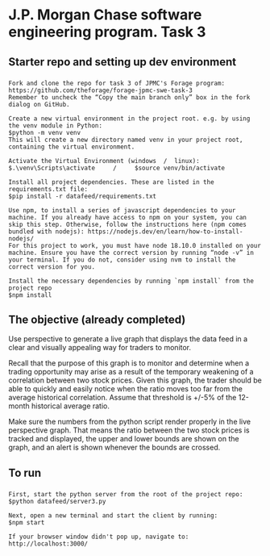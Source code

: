 # J.P. Morgan Chase software engineering program. Task 3

## Starter repo and setting up dev environment
###
    Fork and clone the repo for task 3 of JPMC's Forage program: https://github.com/theforage/forage-jpmc-swe-task-3
    Remember to uncheck the “Copy the main branch only” box in the fork dialog on GitHub. 

    Create a new virtual environment in the project root. e.g. by using the venv module in Python:
    $python -m venv venv 
    This will create a new directory named venv in your project root, containing the virtual environment.

    Activate the Virtual Environment (windows  /  linux):
    $.\venv\Scripts\activate     /     $source venv/bin/activate

    Install all project dependencies. These are listed in the requirements.txt file:
    $pip install -r datafeed/requirements.txt

    Use npm, to install a series of javascript dependencies to your machine. If you already have access to npm on your system, you can skip this step. Otherwise, follow the instructions here (npm comes bundled with nodejs): https://nodejs.dev/en/learn/how-to-install-nodejs/
    For this project to work, you must have node 18.10.0 installed on your machine. Ensure you have the correct version by running “node -v” in your terminal. If you do not, consider using nvm to install the correct version for you.

    Install the necessary dependencies by running `npm install` from the project repo
    $npm install


## The objective (already completed)
Use perspective to generate a live graph that displays the data feed in a clear and visually appealing way for traders to monitor.

Recall that the purpose of this graph is to monitor and determine when a trading opportunity may arise as a result of the temporary weakening of a correlation between two stock prices. Given this graph, the trader should be able to quickly and easily notice when the ratio moves too far from the average historical correlation. Assume that threshold is +/-5% of the 12-month historical average ratio.

Make sure the numbers from the python script render properly in the live perspective graph. That means the ratio between the two stock prices is tracked and displayed, the upper and lower bounds are shown on the graph, and an alert is shown whenever the bounds are crossed.

## To run 
###
    First, start the python server from the root of the project repo:
    $python datafeed/server3.py

    Next, open a new terminal and start the client by running:
    $npm start

    If your browser window didn't pop up, navigate to:
    http://localhost:3000/
